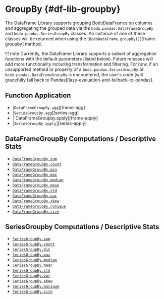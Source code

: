 # GroupBy {#df-lib-groupby}

The DataFrame Library supports grouping BodoDataFrames on columns
and aggregating the grouped data via the `bodo.pandas.DataFrameGroupBy` and `bodo.pandas.SeriesGroupBy` classes.
An instance of one of these classes will be returned when using the [`BodoDataFrame.groupby()`][frame-groupby] method.

!!! note
	Currently, the DataFrame Library supports a subset of aggregation functions with the default parameters (listed below).
	Future releases will add more functionality including transformation and filtering.
	For now, if an unsupported method or property of a `bodo.pandas.SeriesGroupBy` or `bodo.pandas.DataFrameGroupBy` is encountered,
	the user's code [will gracefully fall back to Pandas][lazy-evaluation-and-fallback-to-pandas].

## Function Application

- [`DataFrameGroupBy.agg`][frame-agg]
- [`SeriesGroupBy.agg`][series-agg]
- [`DataFrameGroupby.apply][frame-apply]
- [`SeriesGroupBy.apply`][series-apply]

## DataFrameGroupBy Computations / Descriptive Stats

- [`DataFrameGroupBy.sum`][frame-agg-sum]
- [`DataFrameGroupBy.count`][frame-agg-count]
- [`DataFrameGroupBy.min`][frame-agg-min]
- [`DataFrameGroupBy.max`][frame-agg-max]
- [`DataFrameGroupBy.median`][frame-agg-median]
- [`DataFrameGroupBy.mean`][frame-agg-mean]
- [`DataFrameGroupBy.std`][frame-agg-std]
- [`DataFrameGroupBy.var`][frame-agg-var]
- [`DataFrameGroupBy.skew`][frame-agg-skew]
- [`DataFrameGroupBy.nunique`][frame-agg-nunique]
- [`DataFrameGroupBy.size`][frame-agg-size]

## SeriesGroupby Computations / Descriptive Stats

- [`SeriesGroupBy.sum`][series-agg-sum]
- [`SeriesGroupBy.count`][series-agg-count]
- [`SeriesGroupBy.min`][series-agg-min]
- [`SeriesGroupBy.max`][series-agg-max]
- [`SeriesGroupBy.median`][series-agg-median]
- [`SeriesGroupBy.mean`][series-agg-mean]
- [`SeriesGroupBy.std`][series-agg-std]
- [`SeriesGroupBy.var`][series-agg-var]
- [`SeriesGroupBy.skew`][series-agg-skew]
- [`SeriesGroupBy.nunique`][series-agg-nunique]
- [`SeriesGroupBy.size`][series-agg-size]


[frame-agg-sum]: https://pandas.pydata.org/docs/reference/api/pandas.core.groupby.DataFrameGroupBy.sum.html
[frame-agg-count]: https://pandas.pydata.org/docs/reference/api/pandas.core.groupby.DataFrameGroupBy.count.html
[frame-agg-min]: https://pandas.pydata.org/docs/reference/api/pandas.core.groupby.DataFrameGroupBy.min.html
[frame-agg-max]: https://pandas.pydata.org/docs/reference/api/pandas.core.groupby.DataFrameGroupBy.max.html
[frame-agg-median]: https://pandas.pydata.org/docs/reference/api/pandas.core.groupby.DataFrameGroupBy.median.html
[frame-agg-mean]: https://pandas.pydata.org/docs/reference/api/pandas.core.groupby.DataFrameGroupBy.mean.html
[frame-agg-std]: https://pandas.pydata.org/docs/reference/api/pandas.core.groupby.DataFrameGroupBy.std.html
[frame-agg-var]: https://pandas.pydata.org/docs/reference/api/pandas.core.groupby.DataFrameGroupBy.var.html
[frame-agg-skew]: https://pandas.pydata.org/docs/reference/api/pandas.core.groupby.DataFrameGroupBy.skew.html
[frame-agg-nunique]: https://pandas.pydata.org/docs/reference/api/pandas.core.groupby.DataFrameGroupBy.nunique.html
[frame-agg-size]: https://pandas.pydata.org/docs/reference/api/pandas.core.groupby.DataFrameGroupBy.size.html

[series-agg-sum]: https://pandas.pydata.org/docs/reference/api/pandas.core.groupby.SeriesGroupBy.sum.html
[series-agg-count]: https://pandas.pydata.org/docs/reference/api/pandas.core.groupby.SeriesGroupBy.count.html
[series-agg-min]: https://pandas.pydata.org/docs/reference/api/pandas.core.groupby.SeriesGroupBy.min.html
[series-agg-max]: https://pandas.pydata.org/docs/reference/api/pandas.core.groupby.SeriesGroupBy.max.html
[series-agg-median]: https://pandas.pydata.org/docs/reference/api/pandas.core.groupby.SeriesGroupBy.median.html
[series-agg-mean]: https://pandas.pydata.org/docs/reference/api/pandas.core.groupby.SeriesGroupBy.mean.html
[series-agg-std]: https://pandas.pydata.org/docs/reference/api/pandas.core.groupby.SeriesGroupBy.std.html
[series-agg-var]: https://pandas.pydata.org/docs/reference/api/pandas.core.groupby.SeriesGroupBy.var.html
[series-agg-skew]: https://pandas.pydata.org/docs/reference/api/pandas.core.groupby.SeriesGroupBy.skew.html
[series-agg-nunique]: https://pandas.pydata.org/docs/reference/api/pandas.core.groupby.SeriesGroupBy.nunique.html
[series-agg-size]: https://pandas.pydata.org/docs/reference/api/pandas.core.groupby.SeriesGroupBy.size.html
